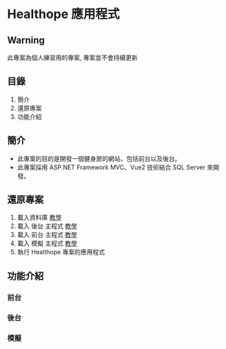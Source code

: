 # Healthope 應用程式 #

## Warning ##

此專案為個人練習用的專案, 專案並不會持續更新

## 目錄 ##

1. 簡介
2. 還原專案
3. 功能介紹

## 簡介 ##

- 此專案的目的是開發一個健身房的網站，包括前台以及後台。
- 此專案採用 ASP.NET Framework MVC、Vue2 技術結合 SQL Server 來開發。

## 還原專案 ##

1. 載入資料庫 [教學](https://github.com/Annie033088/Healthope-DB/blob/main/README.md)
2. 載入 後台 主程式 [教學](https://github.com/Annie033088/Healthope-CMS/blob/main/README.md)
3. 載入 前台 主程式 [教學](https://github.com/Annie033088/Healthope-Client/blob/main/README.md)
4. 載入 模擬 主程式 [教學](https://github.com/Annie033088/Healthope-Mock/blob/main/README.md)
5. 執行 Healthope 專案的應用程式

## 功能介紹 ##

### 前台 ###

### 後台 ###

### 模擬 ###
